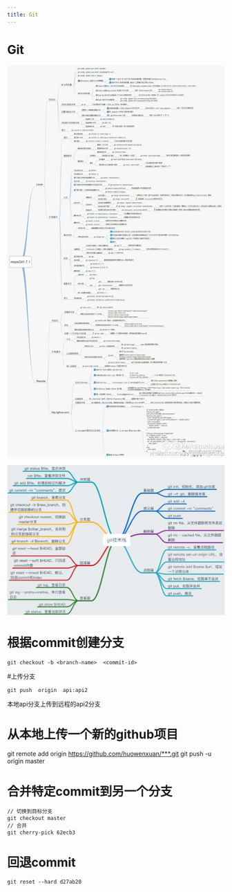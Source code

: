 ```yaml
---
title: Git
---
```


# Git
![git2](media/git2.jpg)

![git](media/git.jpg)

# 根据commit创建分支
```
git checkout -b <branch-name>  <commit-id>
```

#上传分支
```
git push  origin  api:api2
```
本地api分支上传到远程的api2分支

# 从本地上传一个新的github项目
git remote add origin https://github.com/huowenxuan/***.git
git push -u origin master

# 合并特定commit到另一个分支

```
// 切换到目标分支
git checkout master  
// 合并
git cherry-pick 62ecb3 
```

# 回退commit

```
git reset --hard d27ab20
```


                      